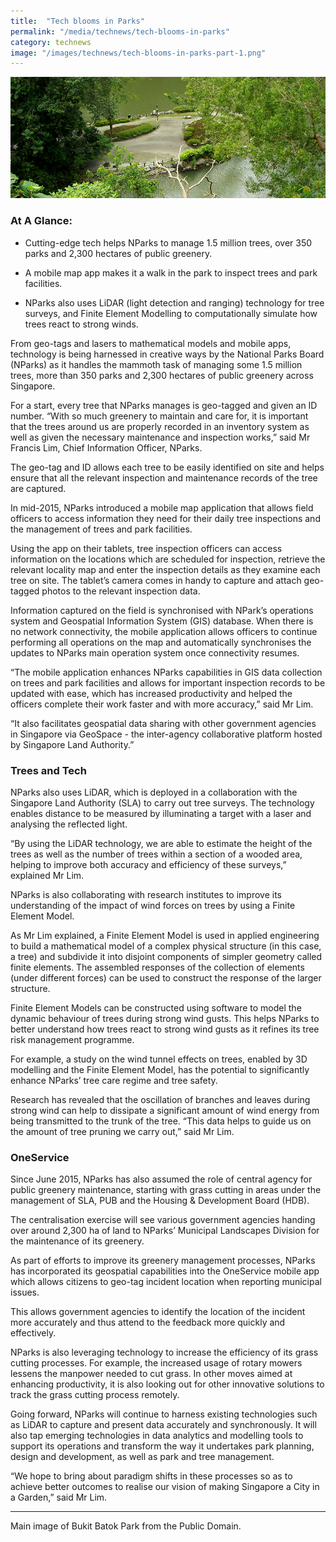 ```yaml
---
title:  "Tech blooms in Parks"
permalink: "/media/technews/tech-blooms-in-parks"
category: technews
image: "/images/technews/tech-blooms-in-parks-part-1.png"
---
```


![Tech blooms in Parks](/images/technews/tech-blooms-in-parks-part-1.png)

### **At A Glance:** 
*	Cutting-edge tech helps NParks to manage 1.5 million trees, over 350 parks and 2,300 hectares of public greenery. 

*	A mobile map app makes it a walk in the park to inspect trees and park facilities. 

*	NParks also uses LiDAR (light detection and ranging) technology for tree surveys, and Finite Element Modelling to computationally simulate how trees react to strong winds.

From geo-tags and lasers to mathematical models and mobile apps, technology is being harnessed in creative ways by the National Parks Board (NParks) as it handles the mammoth task of managing some 1.5 million trees, more than 350 parks and 2,300 hectares of public greenery across Singapore.

For a start, every tree that NParks manages is geo-tagged and given an ID number.  “With so much greenery to maintain and care for, it is important that the trees around us are properly recorded in an inventory system as well as given the necessary maintenance and inspection works,” said Mr Francis Lim, Chief Information Officer, NParks.

The geo-tag and ID allows each tree to be easily identified on site and helps ensure that all the relevant inspection and maintenance records of the tree are captured.

In mid-2015, NParks introduced a mobile map application that allows field officers to access information they need for their daily tree inspections and the management of trees and park facilities. 

Using the app on their tablets, tree inspection officers can access information on the locations which are scheduled for inspection, retrieve the relevant locality map and enter the inspection details as they examine each tree on site. The tablet’s camera comes in handy to capture and attach geo-tagged photos to the relevant inspection data.

Information captured on the field is synchronised with NPark’s operations system and Geospatial Information System (GIS) database. When there is no network connectivity, the mobile application allows officers to continue performing all operations on the map and automatically synchronises the updates to NParks main operation system once connectivity resumes.

“The mobile application enhances NParks capabilities in GIS data collection on trees and park facilities and allows for important inspection records to be updated with ease, which has increased productivity and helped the officers complete their work faster and with more accuracy,” said Mr Lim. 

“It also facilitates geospatial data sharing with other government agencies in Singapore via GeoSpace - the inter-agency collaborative platform hosted by Singapore Land Authority.”

### **Trees and Tech**
NParks also uses LiDAR, which is deployed in a collaboration with the Singapore Land Authority (SLA) to carry out tree surveys. The technology enables distance to be measured by illuminating a target with a laser and analysing the reflected light. 

“By using the LiDAR technology, we are able to estimate the height of the trees as well as the number of trees within a section of a wooded area, helping to improve both accuracy and efficiency of these surveys,” explained Mr Lim. 

NParks is also collaborating with research institutes to improve its understanding of the impact of wind forces on trees by using a Finite Element Model. 

As Mr Lim explained, a Finite Element Model is used in applied engineering to build a mathematical model of a complex physical structure (in this case, a tree) and subdivide it into disjoint components of simpler geometry called finite elements. The assembled responses of the collection of elements (under different forces) can be used to construct the response of the larger structure.

Finite Element Models can be constructed using software  to model the dynamic behaviour of trees during strong wind gusts. This helps NParks to better understand how trees react to strong wind gusts as it refines its tree risk management programme.

For example, a study on the wind tunnel effects on trees, enabled by 3D modelling and the Finite Element Model, has the potential to significantly enhance NParks’ tree care regime and tree safety.

Research has revealed that the oscillation of branches and leaves during strong wind can help to dissipate a significant amount of wind energy from being transmitted to the trunk of the tree. “This data helps to guide us on the amount of tree pruning we carry out,” said Mr Lim. 

### **OneService**
Since June 2015, NParks has also assumed the role of central agency for public greenery maintenance, starting with grass cutting in areas under the management of SLA, PUB and the Housing & Development Board (HDB). 

The centralisation exercise will see various government agencies handing over around 2,300 ha of land to NParks’ Municipal Landscapes Division for the maintenance of its greenery.

As part of efforts to improve its greenery management processes, NParks has incorporated its geospatial capabilities into the OneService mobile app which allows citizens to geo-tag incident location when reporting municipal issues. 

This allows government agencies to identify the location of the incident more accurately and thus attend to the feedback more quickly and effectively. 

NParks is also leveraging technology to increase the efficiency of its grass cutting processes. For example, the increased usage of rotary mowers lessens the manpower needed to cut grass. In other moves aimed at enhancing productivity, it is also looking out for other innovative solutions to track the grass cutting process remotely.

Going forward, NParks will continue to harness existing technologies such as LiDAR to capture and present data accurately and synchronously. It will also tap emerging technologies in data analytics and modelling tools to support its operations and transform the way it undertakes park planning, design and development, as well as park and tree management.

“We hope to bring about paradigm shifts in these processes so as to achieve better outcomes to realise our vision of making Singapore a City in a Garden,” said Mr Lim. 

---

Main image of Bukit Batok Park from the Public Domain.
